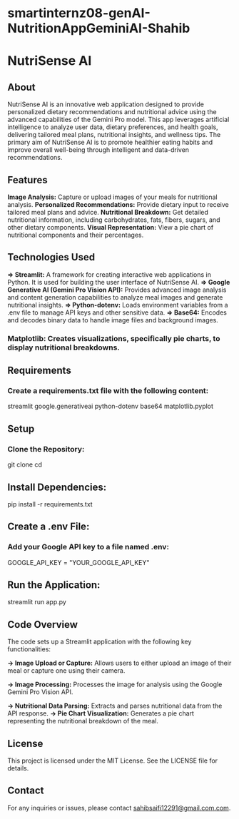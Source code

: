 # smartinternz08-genAI-NutritionAppGeminiAI-Shahib

# NutriSense AI
## About
NutriSense AI is an innovative web application designed to provide personalized dietary recommendations and nutritional advice using the advanced capabilities of the Gemini Pro model. This app leverages artificial intelligence to analyze user data, dietary preferences, and health goals, delivering tailored meal plans, nutritional insights, and wellness tips. The primary aim of NutriSense AI is to promote healthier eating habits and improve overall well-being through intelligent and data-driven recommendations.

## Features
**Image Analysis:** Capture or upload images of your meals for nutritional analysis.
**Personalized Recommendations:** Provide dietary input to receive tailored meal plans and advice.
**Nutritional Breakdown:** Get detailed nutritional information, including carbohydrates, fats, fibers, sugars, and other dietary components.
**Visual Representation:** View a pie chart of nutritional components and their percentages.

## Technologies Used
**=> Streamlit:** A framework for creating interactive web applications in Python. It is used for building the user interface of NutriSense AI.
**=> Google Generative AI (Gemini Pro Vision API):** Provides advanced image analysis and content generation capabilities to analyze meal images and generate nutritional insights.
**=> Python-dotenv:** Loads environment variables from a .env file to manage API keys and other sensitive data.
**=> Base64:** Encodes and decodes binary data to handle image files and background images.
### Matplotlib: Creates visualizations, specifically pie charts, to display nutritional breakdowns.


## Requirements
### Create a requirements.txt file with the following content:
streamlit
google.generativeai
python-dotenv
base64
matplotlib.pyplot

## Setup
### Clone the Repository:
git clone <repository-url>
cd <repository-directory>

## Install Dependencies:
pip install -r requirements.txt

## Create a .env File:
### Add your Google API key to a file named .env:
GOOGLE_API_KEY = "YOUR_GOOGLE_API_KEY"

## Run the Application:
streamlit run app.py


## Code Overview
The code sets up a Streamlit application with the following key functionalities:

**-> Image Upload or Capture:** Allows users to either upload an image of their meal or capture one using their camera.

**-> Image Processing:** Processes the image for analysis using the Google Gemini Pro Vision API.

**-> Nutritional Data Parsing:** Extracts and parses nutritional data from the API response.
**-> Pie Chart Visualization:** Generates a pie chart representing the nutritional breakdown of the meal.


## License
This project is licensed under the MIT License. See the LICENSE file for details.

## Contact
For any inquiries or issues, please contact sahibsaifi12291@gmail.com.com.
